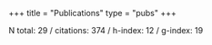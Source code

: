 +++
title = "Publications"
type = "pubs"
+++

N total: 29 / citations: 374 / h-index: 12 / g-index: 19